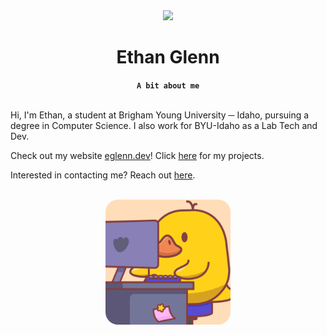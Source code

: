 <div id="header" align="center">
    <img src="https://eglenn.dev/images/profile.webp" width="100">
    <h1>Ethan Glenn</h1>
</div>

<div align="center">
    <b><code>A bit about me</code></b>
</div>

<br>

Hi, I'm Ethan, a student at Brigham Young University ─ Idaho, pursuing a degree in Computer Science. I also work for BYU-Idaho as a Lab Tech and Dev.

Check out my website <a target="_blank" href="https://eglenn.dev">eglenn.dev</a>! Click <a target="_blank" href="https://eglenn.dev/projects">here</a> for my projects.

Interested in contacting me? Reach out <a target="_blank" href="https://eglenn.dev/contact">here</a>.

<br>
<div align="center">
    <img src="./resources/giphy.gif" style="border-radius: 10%; width: 200px">
</div>
